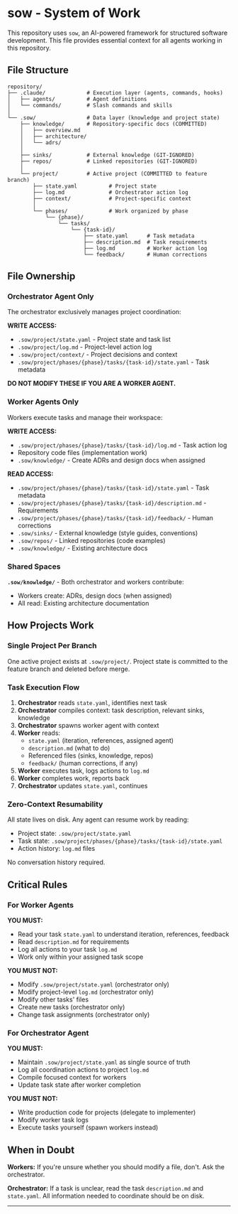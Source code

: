 # sow - System of Work

This repository uses `sow`, an AI-powered framework for structured software development. This file provides essential context for all agents working in this repository.

## File Structure

```
repository/
├── .claude/             # Execution layer (agents, commands, hooks)
│   ├── agents/          # Agent definitions
│   └── commands/        # Slash commands and skills
│
└── .sow/                # Data layer (knowledge and project state)
    ├── knowledge/       # Repository-specific docs (COMMITTED)
    │   ├── overview.md
    │   ├── architecture/
    │   └── adrs/
    │
    ├── sinks/           # External knowledge (GIT-IGNORED)
    ├── repos/           # Linked repositories (GIT-IGNORED)
    │
    └── project/         # Active project (COMMITTED to feature branch)
        ├── state.yaml          # Project state
        ├── log.md              # Orchestrator action log
        ├── context/            # Project-specific context
        │
        └── phases/             # Work organized by phase
            └── {phase}/
                └── tasks/
                    └── {task-id}/
                        ├── state.yaml      # Task metadata
                        ├── description.md  # Task requirements
                        ├── log.md          # Worker action log
                        └── feedback/       # Human corrections
```

## File Ownership

### Orchestrator Agent Only

The orchestrator exclusively manages project coordination:

**WRITE ACCESS:**
- `.sow/project/state.yaml` - Project state and task list
- `.sow/project/log.md` - Project-level action log
- `.sow/project/context/` - Project decisions and context
- `.sow/project/phases/{phase}/tasks/{task-id}/state.yaml` - Task metadata

**DO NOT MODIFY THESE IF YOU ARE A WORKER AGENT.**

### Worker Agents Only

Workers execute tasks and manage their workspace:

**WRITE ACCESS:**
- `.sow/project/phases/{phase}/tasks/{task-id}/log.md` - Task action log
- Repository code files (implementation work)
- `.sow/knowledge/` - Create ADRs and design docs when assigned

**READ ACCESS:**
- `.sow/project/phases/{phase}/tasks/{task-id}/state.yaml` - Task metadata
- `.sow/project/phases/{phase}/tasks/{task-id}/description.md` - Requirements
- `.sow/project/phases/{phase}/tasks/{task-id}/feedback/` - Human corrections
- `.sow/sinks/` - External knowledge (style guides, conventions)
- `.sow/repos/` - Linked repositories (code examples)
- `.sow/knowledge/` - Existing architecture docs

### Shared Spaces

**`.sow/knowledge/`** - Both orchestrator and workers contribute:
- Workers create: ADRs, design docs (when assigned)
- All read: Existing architecture documentation

## How Projects Work

### Single Project Per Branch

One active project exists at `.sow/project/`. Project state is committed to the feature branch and deleted before merge.

### Task Execution Flow

1. **Orchestrator** reads `state.yaml`, identifies next task
2. **Orchestrator** compiles context: task description, relevant sinks, knowledge
3. **Orchestrator** spawns worker agent with context
4. **Worker** reads:
   - `state.yaml` (iteration, references, assigned agent)
   - `description.md` (what to do)
   - Referenced files (sinks, knowledge, repos)
   - `feedback/` (human corrections, if any)
5. **Worker** executes task, logs actions to `log.md`
6. **Worker** completes work, reports back
7. **Orchestrator** updates `state.yaml`, continues

### Zero-Context Resumability

All state lives on disk. Any agent can resume work by reading:
- Project state: `.sow/project/state.yaml`
- Task state: `.sow/project/phases/{phase}/tasks/{task-id}/state.yaml`
- Action history: `log.md` files

No conversation history required.

## Critical Rules

### For Worker Agents

**YOU MUST:**
- Read your task `state.yaml` to understand iteration, references, feedback
- Read `description.md` for requirements
- Log all actions to your task `log.md`
- Work only within your assigned task scope

**YOU MUST NOT:**
- Modify `.sow/project/state.yaml` (orchestrator only)
- Modify project-level `log.md` (orchestrator only)
- Modify other tasks' files
- Create new tasks (orchestrator only)
- Change task assignments (orchestrator only)

### For Orchestrator Agent

**YOU MUST:**
- Maintain `.sow/project/state.yaml` as single source of truth
- Log all coordination actions to project `log.md`
- Compile focused context for workers
- Update task state after worker completion

**YOU MUST NOT:**
- Write production code for projects (delegate to implementer)
- Modify worker task logs
- Execute tasks yourself (spawn workers instead)

## When in Doubt

**Workers:** If you're unsure whether you should modify a file, don't. Ask the orchestrator.

**Orchestrator:** If a task is unclear, read the task `description.md` and `state.yaml`. All information needed to coordinate should be on disk.

---